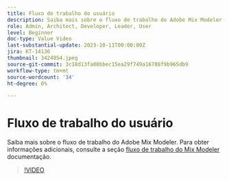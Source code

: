 ```yaml
---
title: Fluxo de trabalho do usuário
description: Saiba mais sobre o fluxo de trabalho do Adobe Mix Modeler.
role: Admin, Architect, Developer, Leader, User
level: Beginner
doc-type: Value Video
last-substantial-update: 2023-10-11T00:00:00Z
jira: KT-14136
thumbnail: 3424854.jpeg
source-git-commit: 3c18d13fa08bbec15ea29f749a16788f9b965db9
workflow-type: tm+mt
source-wordcount: '34'
ht-degree: 0%

---
```



# Fluxo de trabalho do usuário

Saiba mais sobre o fluxo de trabalho do Adobe Mix Modeler. Para obter informações adicionais, consulte a seção [fluxo de trabalho do Mix Modeler](https://experienceleague.adobe.com/docs/mix-modeler/using/get-started/workflow.html) documentação.

>[!VIDEO](https://video.tv.adobe.com/v/3424854?learn=on)